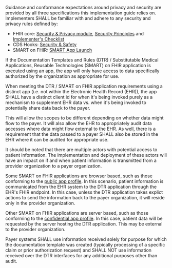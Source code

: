 Guidance and conformance expectations around privacy and security are provided by all three specifications this implementation guide relies on. Implementers SHALL be familiar with and adhere to any security and privacy rules defined by:

* FHIR core: [Security & Privacy module]({{site.data.fhir.path}}secpriv-module.html), [Security Principles]({{site.data.fhir.path}}security.html) and [Implementer's Checklist]({{site.data.fhir.path}}safety.html)
* CDS Hooks: [Security & Safety](https://cds-hooks.hl7.org/1.0/#security-and-safety)
* SMART on FHIR: [SMART App Launch](http://www.hl7.org/fhir/smart-app-launch)

If the Documentation Templates and Rules (DTR) / Substitutable Medical Applications, Reusable Technologies (SMART) on FHIR application is executed using an app, the app will only have access to data specifically authorized by the organization as appropriate for use.

When meeting the DTR / SMART on FHIR application requirements using a distinct app (i.e. not within the  Electronic Health Record (EHR)), the app SHALL have a distinct client id for when it's being invoked purely as a mechanism to supplement EHR data vs. when it's being invoked to potentially share data back to the payer.

This will allow the scopes to be different depending on whether data might flow to the payer. It will also allow the EHR to appropriately audit data accesses where data might flow external to the EHR.
As well, there is a requirement that the data passed to a payer SHALL also be stored in the EHR where it can be audited for appropriate use.

It should be noted that there are multiple actors with potential access to patient information. The implementation and deployment of these actors will have an impact on if and when patient information is transmitted from a provider organization to a payer organization.

Some SMART on FHIR applications are browser based, such as those conforming to the [public app profile](http://hl7.org/fhir/smart-app-launch/#use-the-public-app-profile-if-your-app-is-unable-to-protect-a-client_secret). In this scenario, patient information is communicated from the EHR system to the DTR application through the EHR's FHIR endpoint. In this case, unless the DTR application takes explict actions to send the information back to the payer organization, it will reside only in the provider organization.

Other SMART on FHIR applications are server based, such as those conforming to the [confidential app profile](http://hl7.org/fhir/smart-app-launch/#use-the-confidential-app--profile-if-your-app-is-able-to-protect-a-client_secret). In this case, patient data will be requested by the server hosting the DTR application. This may be external to the provider organization.

Payer systems SHALL use information received solely for purpose for which the documentation template was created (typically processing of a specific claim or prior authorization request) and SHALL NOT use information received over the DTR interfaces for any additional purposes other than audit.